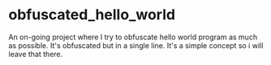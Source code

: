 # obfuscated_hello_world
An on-going project where I try to obfuscate hello world program as much as possible. It's obfuscated but in a single line. It's a simple concept so i will leave that there.
